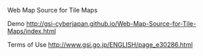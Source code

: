 Web Map Source for Tile Maps

Demo http://gsi-cyberjapan.github.io/Web-Map-Source-for-Tile-Maps/index.html

Terms of Use http://www.gsi.go.jp/ENGLISH/page_e30286.html
